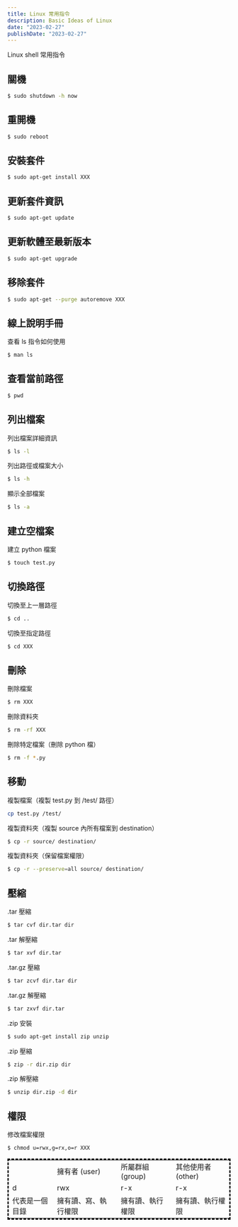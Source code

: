 ```yaml
---
title: Linux 常用指令
description: Basic Ideas of Linux
date: "2023-02-27"
publishDate: "2023-02-27"
---
```


Linux shell 常用指令

<!--more-->
## 關機

```bash
$ sudo shutdown -h now
```

## 重開機

```bash
$ sudo reboot
```

## 安裝套件

```bash
$ sudo apt-get install XXX
```

## 更新套件資訊

```bash
$ sudo apt-get update
```

## 更新軟體至最新版本

```bash
$ sudo apt-get upgrade
```

## 移除套件

```bash
$ sudo apt-get --purge autoremove XXX
```

## 線上說明手冊

查看 ls 指令如何使用

```bash
$ man ls
```

## 查看當前路徑

```bash
$ pwd
```

## 列出檔案

列出檔案詳細資訊

```bash
$ ls -l
```

列出路徑或檔案大小

```bash
$ ls -h
```

顯示全部檔案

```bash
$ ls -a
```

## 建立空檔案

建立 python 檔案

```bash
$ touch test.py
```

## 切換路徑

切換至上一層路徑

```bash
$ cd ..
```

切換至指定路徑

```bash
$ cd XXX
```

## 刪除

刪除檔案

```bash
$ rm XXX
```

刪除資料夾

```bash
$ rm -rf XXX
```

刪除特定檔案（刪除 python 檔）

```bash
$ rm -f *.py
```

## 移動

複製檔案（複製 test.py 到 /test/ 路徑）

```bash
cp test.py /test/
```

複製資料夾（複製 source 內所有檔案到 destination）

```bash
$ cp -r source/ destination/
```

複製資料夾（保留檔案權限）

```bash
$ cp -r --preserve=all source/ destination/
```

## 壓縮

.tar 壓縮

```bash
$ tar cvf dir.tar dir
```

.tar 解壓縮

```bash
$ tar xvf dir.tar
```

.tar.gz 壓縮

```bash
$ tar zcvf dir.tar dir
```

.tar.gz 解壓縮

```bash
$ tar zxvf dir.tar
```

.zip 安裝

```bash
$ sudo apt-get install zip unzip
```

.zip 壓縮

```bash
$ zip -r dir.zip dir
```

.zip 解壓縮

```bash
$ unzip dir.zip -d dir
```

## 權限

修改檔案權限

```bash
$ chmod u=rwx,g=rx,o=r XXX
```

<table style="border:3px black dashed;">
  <tr>
    <td></td>
    <td>擁有者 (user)</td>
    <td>所屬群組 (group)</td>
    <td>其他使用者 (other)</td>
  </tr>
  <tr>
    <td>d</td>
    <td>rwx</td>
    <td>r-x</td>
    <td>r-x</td>
  </tr>
  <tr>
    <td>代表是一個目錄</td>
    <td>擁有讀、寫、執行權限</td>
    <td>擁有讀、執行權限</td>
    <td>擁有讀、執行權限</td>
  </tr>
</table>